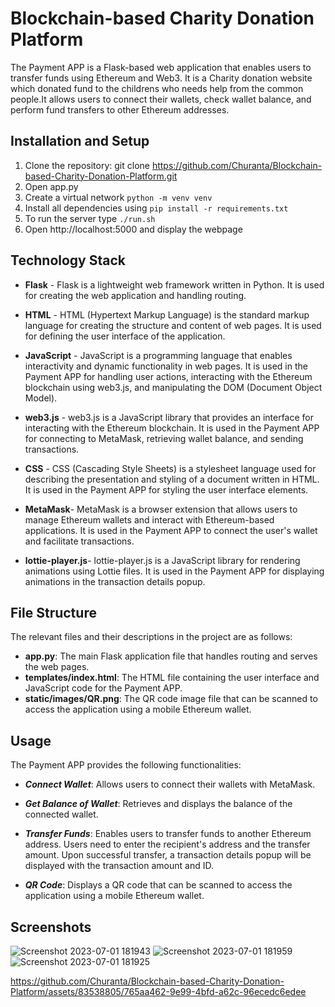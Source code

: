# Blockchain-based Charity Donation Platform

The Payment APP is a Flask-based web application that enables users to transfer funds using Ethereum and Web3. It is a Charity donation website which donated fund to the childrens who needs help from the common people.It allows users to connect their wallets, check wallet balance, and perform fund transfers to other Ethereum addresses.


## Installation and Setup

1. Clone the repository:
git clone https://github.com/Churanta/Blockchain-based-Charity-Donation-Platform.git
2. Open app.py
3. Create a virtual network  `python -m venv venv`
4. Install all dependencies using `pip install -r requirements.txt`
5. To run the server type `./run.sh`
6. Open http://localhost:5000 and display the webpage

## Technology Stack

- **Flask** - Flask is a lightweight web framework written in Python. It is used for creating the web application and handling routing.
- **HTML** - HTML (Hypertext Markup Language) is the standard markup language for creating the structure and content of web pages. It is used for defining the user interface of the application.
- **JavaScript** - JavaScript is a programming language that enables interactivity and dynamic functionality in web pages. It is used in the Payment APP for handling user actions, interacting with the Ethereum blockchain using web3.js, and manipulating the DOM (Document Object Model).
- **web3.js** - web3.js is a JavaScript library that provides an interface for interacting with the Ethereum blockchain. It is used in the Payment APP for connecting to MetaMask, retrieving wallet balance, and sending transactions.
- **CSS** - CSS (Cascading Style Sheets) is a stylesheet language used for describing the presentation and styling of a document written in HTML. It is used in the Payment APP for styling the user interface elements.

- **MetaMask**- MetaMask is a browser extension that allows users to manage Ethereum wallets and interact with Ethereum-based applications. It is used in the Payment APP to connect the user's wallet and facilitate transactions.

- **lottie-player.js**- lottie-player.js is a JavaScript library for rendering animations using Lottie files. It is used in the Payment APP for displaying animations in the transaction details popup.


## File Structure
The relevant files and their descriptions in the project are as follows:

- **app.py**: The main Flask application file that handles routing and serves the web pages.
- **templates/index.html**: The HTML file containing the user interface and JavaScript code for the Payment APP.
- **static/images/QR.png**: The QR code image file that can be scanned to access the application using a mobile Ethereum wallet.

## Usage

The Payment APP provides the following functionalities:

- ***Connect Wallet***: Allows users to connect their wallets with MetaMask.

- ***Get Balance of Wallet***: Retrieves and displays the balance of the connected wallet.

- ***Transfer Funds***: Enables users to transfer funds to another Ethereum address. Users need to enter the recipient's address and the transfer amount. Upon successful transfer, a transaction details popup will be displayed with the transaction amount and ID.

- ***QR Code***: Displays a QR code that can be scanned to access the application using a mobile Ethereum wallet.

## Screenshots
![Screenshot 2023-07-01 181943](https://github.com/Churanta/Blockchain-based-Charity-Donation-Platform/assets/83538805/41778f82-f03c-491c-8f3c-a7043ba47d80)
![Screenshot 2023-07-01 181959](https://github.com/Churanta/Blockchain-based-Charity-Donation-Platform/assets/83538805/240c4fe0-4b6c-419c-bed2-a6bec7d123eb)
![Screenshot 2023-07-01 181925](https://github.com/Churanta/Blockchain-based-Charity-Donation-Platform/assets/83538805/1de8eb21-1966-427b-86dd-b07ba9d8ba95)

https://github.com/Churanta/Blockchain-based-Charity-Donation-Platform/assets/83538805/765aa462-9e99-4bfd-a62c-96ecedc6edee
